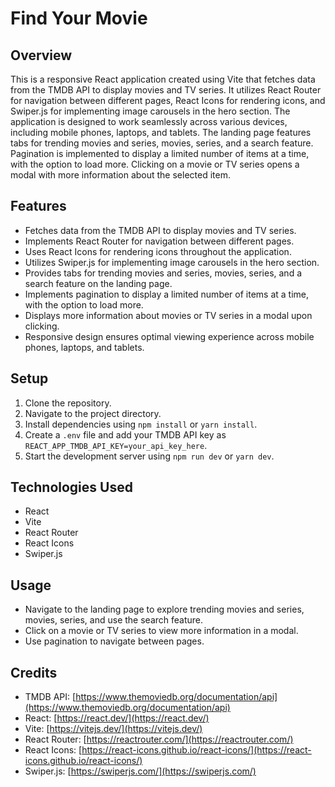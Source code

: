 # Find Your Movie

## Overview

This is a responsive React application created using Vite that fetches data from the TMDB API to display movies and TV series. It utilizes React Router for navigation between different pages, React Icons for rendering icons, and Swiper.js for implementing image carousels in the hero section. The application is designed to work seamlessly across various devices, including mobile phones, laptops, and tablets. The landing page features tabs for trending movies and series, movies, series, and a search feature. Pagination is implemented to display a limited number of items at a time, with the option to load more. Clicking on a movie or TV series opens a modal with more information about the selected item.

## Features

- Fetches data from the TMDB API to display movies and TV series.
- Implements React Router for navigation between different pages.
- Uses React Icons for rendering icons throughout the application.
- Utilizes Swiper.js for implementing image carousels in the hero section.
- Provides tabs for trending movies and series, movies, series, and a search feature on the landing page.
- Implements pagination to display a limited number of items at a time, with the option to load more.
- Displays more information about movies or TV series in a modal upon clicking.
- Responsive design ensures optimal viewing experience across mobile phones, laptops, and tablets.

## Setup

1. Clone the repository.
2. Navigate to the project directory.
3. Install dependencies using `npm install` or `yarn install`.
4. Create a `.env` file and add your TMDB API key as `REACT_APP_TMDB_API_KEY=your_api_key_here`.
5. Start the development server using `npm run dev` or `yarn dev`.

## Technologies Used

- React
- Vite
- React Router
- React Icons
- Swiper.js

## Usage

- Navigate to the landing page to explore trending movies and series, movies, series, and use the search feature.
- Click on a movie or TV series to view more information in a modal.
- Use pagination to navigate between pages.

## Credits

- TMDB API: [https://www.themoviedb.org/documentation/api](https://www.themoviedb.org/documentation/api)
- React: [https://react.dev/](https://react.dev/)
- Vite: [https://vitejs.dev/](https://vitejs.dev/)
- React Router: [https://reactrouter.com/](https://reactrouter.com/)
- React Icons: [https://react-icons.github.io/react-icons/](https://react-icons.github.io/react-icons/)
- Swiper.js: [https://swiperjs.com/](https://swiperjs.com/)

